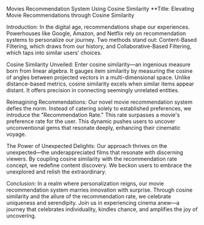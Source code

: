 Movies Recommendation System Using Cosine Similarity
**Title: Elevating Movie Recommendations through Cosine Similarity

Introduction: In the digital age, recommendations shape our experiences. Powerhouses like Google, Amazon, and Netflix rely on recommendation systems to personalize our journey. Two methods stand out: Content-Based Filtering, which draws from our history, and Collaborative-Based Filtering, which taps into similar users' choices.

Cosine Similarity Unveiled: Enter cosine similarity—an ingenious measure born from linear algebra. It gauges item similarity by measuring the cosine of angles between projected vectors in a multi-dimensional space. Unlike distance-based metrics, cosine similarity excels when similar items appear distant. It offers precision in connecting seemingly unrelated entities.

Reimagining Recommendations: Our novel movie recommendation system defies the norm. Instead of catering solely to established preferences, we introduce the "Recommendation Rate." This rate surpasses a movie's preference rate for the user. This dynamic pushes users to uncover unconventional gems that resonate deeply, enhancing their cinematic voyage.

The Power of Unexpected Delights: Our approach thrives on the unexpected—the underappreciated films that resonate with discerning viewers. By coupling cosine similarity with the recommendation rate concept, we redefine content discovery. We beckon users to embrace the unexplored and relish the extraordinary.

Conclusion: In a realm where personalization reigns, our movie recommendation system marries innovation with surprise. Through cosine similarity and the allure of the recommendation rate, we celebrate uniqueness and serendipity. Join us in experiencing cinema anew—a journey that celebrates individuality, kindles chance, and amplifies the joy of uncovering.
